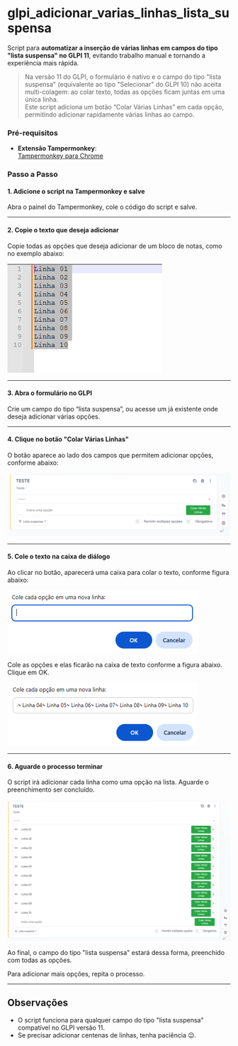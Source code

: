 # glpi_adicionar_varias_linhas_lista_suspensa

Script para **automatizar a inserção de várias linhas em campos do tipo "lista suspensa" no GLPI 11**, evitando trabalho manual e tornando a experiência mais rápida.

> Na versão 11 do GLPI, o formulário é nativo e o campo do tipo "lista suspensa" (equivalente ao tipo "Selecionar" do GLPI 10) não aceita multi-colagem: ao colar texto, todas as opções ficam juntas em uma única linha.  
> Este script adiciona um botão “Colar Várias Linhas” em cada opção, permitindo adicionar rapidamente várias linhas ao campo.

### Pré-requisitos

- **Extensão Tampermonkey**:  
  <a href="https://chromewebstore.google.com/detail/tampermonkey/dhdgffkkebhmkfjojejmpbldmpobfkfo?hl=pt-BR" target="_blank">Tampermonkey para Chrome</a>

### Passo a Passo  

#### 1. Adicione o script na Tampermonkey e salve

Abra o painel do Tampermonkey, cole o código do script e salve.

---

#### 2. Copie o texto que deseja adicionar

Copie todas as opções que deseja adicionar de um bloco de notas, como no exemplo abaixo:

![figura 1](imagens/fig1.png)

---

#### 3. Abra o formulário no GLPI

Crie um campo do tipo “lista suspensa”, ou acesse um já existente onde deseja adicionar várias opções.  

---

#### 4. Clique no botão "Colar Várias Linhas"  

O botão aparece ao lado dos campos que permitem adicionar opções, conforme abaixo:

![figura 2](imagens/fig2.png)

---

#### 5. Cole o texto na caixa de diálogo  

Ao clicar no botão, aparecerá uma caixa para colar o texto, conforme figura abaixo:

![fig3](imagens/fig3.png)

Cole as opções e elas ficarão na caixa de texto conforme a figura abaixo. Clique em OK.

![fig4](imagens/fig4.png)

---

#### 6. Aguarde o processo terminar  

O script irá adicionar cada linha como uma opção na lista. Aguarde o preenchimento ser concluído. 

![fig5](imagens/fig5.png)

Ao final, o campo do tipo "lista suspensa" estará dessa forma, preenchido com todas as opções.  

Para adicionar mais opções, repita o processo.

---

## Observações

- O script funciona para qualquer campo do tipo "lista suspensa" compatível no GLPI versão 11.
- Se precisar adicionar centenas de linhas, tenha paciência 😉.
